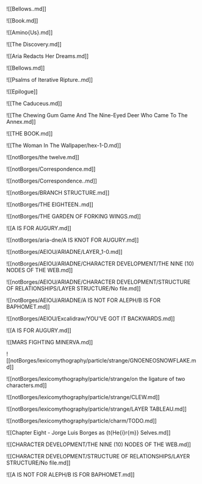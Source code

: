 
![[Bellows..md]]

![[Book.md]]

![[Amino{Us}.md]]

![[The Discovery.md]]

![[Aria Redacts Her Dreams.md]]

![[Bellows.md]]

![[Psalms of Iterative Ripture..md]]

![[Epilogue]]

![[The Caduceus.md]]

![[The Chewing Gum Game And The Nine-Eyed Deer Who Came To The Annex.md]]

![[THE BOOK.md]]

![[The Woman In The Wallpaper/hex-1-D.md]]

![[notBorges/the twelve.md]]

![[notBorges/Correspondence.md]]

![[notBorges/Correspondence..md]]

![[notBorges/BRANCH STRUCTURE.md]]

![[notBorges/THE EIGHTEEN..md]]

![[notBorges/THE GARDEN OF FORKING WINGS.md]]

![[A IS FOR AUGURY.md]]

![[notBorges/aria-dne/A IS KNOT FOR AUGURY.md]]

![[notBorges/AEIOU/ARIADNE/LAYER_1-0.md]]

![[notBorges/AEIOU/ARIADNE/CHARACTER DEVELOPMENT/THE NINE (10) NODES OF THE WEB.md]]

![[notBorges/AEIOU/ARIADNE/CHARACTER DEVELOPMENT/STRUCTURE OF RELATIONSHIPS/LAYER STRUCTURE/No file.md]]

![[notBorges/AEIOU/ARIADNE/A IS NOT FOR ALEPH/B IS FOR BAPHOMET.md]]

![[notBorges/AEIOU/Excalidraw/YOU'VE GOT IT BACKWARDS.md]]

![[A IS FOR AUGURY.md]]

![[MARS FIGHTING MINERVA.md]]

![[notBorges/lexicomythography/particle/strange/GNOENEOSNOWFLAKE.md]]

![[notBorges/lexicomythography/particle/strange/on the ligature of two characters.md]]

![[notBorges/lexicomythography/particle/strange/CLEW.md]]

![[notBorges/lexicomythography/particle/strange/LAYER TABLEAU.md]]

![[notBorges/lexicomythography/particle/charm/TODO.md]]

![[Chapter Eight - Jorge Luis Borges as {t{He{i}r{m}} Selves.md]]

![[CHARACTER DEVELOPMENT/THE NINE (10) NODES OF THE WEB.md]]

![[CHARACTER DEVELOPMENT/STRUCTURE OF RELATIONSHIPS/LAYER STRUCTURE/No file.md]]

![[A IS NOT FOR ALEPH/B IS FOR BAPHOMET.md]]